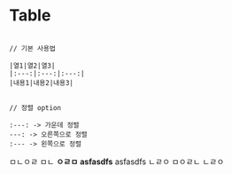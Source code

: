 

# Table

```

// 기본 사용법

|열1|열2|열3|
|:---:|:---:|:---:|
|내용1|내용2|내용3|


// 정렬 option

:---: -> 가운데 정렬
---: -> 오른쪽으로 정렬
:--- -> 왼쪽으로 정렬

```






ㅁㄴㅇㄹ
ㅁㄴ
**ㅇㄹㅁ**
**asfasdfs**
asfasdfs
ㄴㄹㅇ
ㅁㅇㄹㄴ
ㄴㄹㅇ
